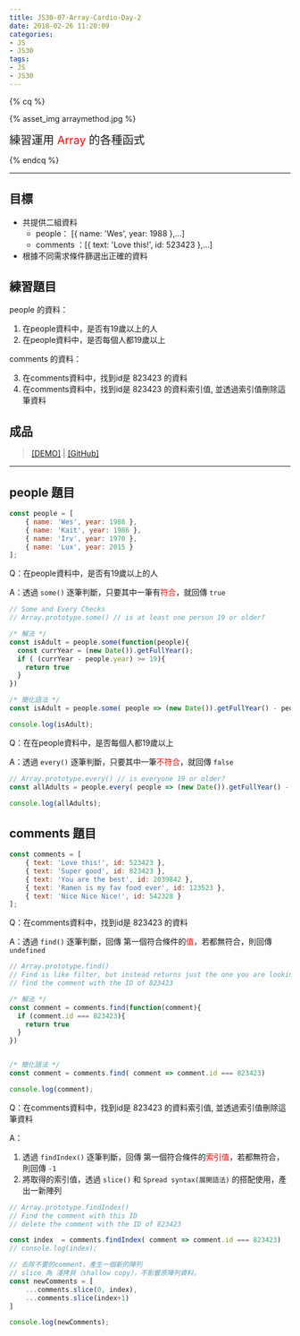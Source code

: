 ```yaml
---
title: JS30-07-Array-Cardio-Day-2
date: 2018-02-26 11:20:09
categories: 
- JS
- JS30
tags:
- JS
- JS30
---
```


{% cq %}

{% asset_img arraymethod.jpg %}

<font style="font-size:20px;">練習運用 <font color="red">Array</font> 的各種函式</font>

{% endcq %}

<!-- more -->
***

## 目標

- 共提供二組資料
    - people： [{ name: 'Wes', year: 1988 },...]
    - comments ：[{ text: 'Love this!', id: 523423 },...]
- 根據不同需求條件篩選出正確的資料


## 練習題目

people 的資料：

1. 在people資料中，是否有19歲以上的人
2. 在people資料中，是否每個人都19歲以上

comments 的資料：

3. 在comments資料中，找到id是 823423 的資料
4. 在comments資料中，找到id是 823423 的資料索引值, 並透過索引值刪除這筆資料

## 成品

>[[DEMO]](https://kanboo.github.io/JavaScript30/07%20-%20Array%20Cardio%20Day%202/) | [[GitHub]](https://github.com/kanboo/JavaScript30/blob/master/07%20-%20Array%20Cardio%20Day%202/index.html)

***
## people 題目

``` js people資料
const people = [
    { name: 'Wes', year: 1988 },
    { name: 'Kait', year: 1986 },
    { name: 'Irv', year: 1970 },
    { name: 'Lux', year: 2015 }
];
```

<span id="inline-toc">Q：</span>在people資料中，是否有19歲以上的人

<span id="inline-toc">A：</span>透過 `some()` 逐筆判斷，只要其中一筆有<font color="red">符合</font>，就回傳 `true`

``` js some()
// Some and Every Checks
// Array.prototype.some() // is at least one person 19 or older?

/* 解法 */
const isAdult = people.some(function(people){
  const currYear = (new Date()).getFullYear();
  if ( (currYear - people.year) >= 19){
    return true
  }
})

/* 簡化語法 */
const isAdult = people.some( people => (new Date()).getFullYear() - people.year >= 19)

console.log(isAdult);


```

<span id="inline-toc">Q：</span>在在people資料中，是否每個人都19歲以上

<span id="inline-toc">A：</span>透過 `every()` 逐筆判斷，只要其中一筆<font color="red">不符合</font>，就回傳 `false`

``` js every()
// Array.prototype.every() // is everyone 19 or older?
const allAdults = people.every( people => (new Date()).getFullYear() - people.year >= 19)

console.log(allAdults);
```

## comments 題目

``` js comments資料
const comments = [
    { text: 'Love this!', id: 523423 },
    { text: 'Super good', id: 823423 },
    { text: 'You are the best', id: 2039842 },
    { text: 'Ramen is my fav food ever', id: 123523 },
    { text: 'Nice Nice Nice!', id: 542328 }
];
```

<span id="inline-toc">Q：</span>在comments資料中，找到id是 823423 的資料

<span id="inline-toc">A：</span>透過 `find()` 逐筆判斷，回傳 第一個符合條件的<font color="red">值</font>，若都無符合，則回傳 `undefined`

``` js find()
// Array.prototype.find()
// Find is like filter, but instead returns just the one you are looking for
// find the comment with the ID of 823423

/* 解法 */
const comment = comments.find(function(comment){
  if (comment.id === 823423){
    return true
  }
})


/* 簡化語法 */
const comment = comments.find( comment => comment.id === 823423)

console.log(comment);
```


<span id="inline-toc">Q：</span>在comments資料中，找到id是 823423 的資料索引值, 並透過索引值刪除這筆資料

<span id="inline-toc">A：</span>
1. 透過 `findIndex()` 逐筆判斷，回傳 第一個符合條件的<font color="red">索引值</font>，若都無符合，則回傳 `-1`
2. 將取得的索引值，透過 `slice()` 和 `Spread syntax(展開語法)` 的搭配使用，產出一新陣列

``` js findIndex()、slice()、Spread syntax
// Array.prototype.findIndex()
// Find the comment with this ID
// delete the comment with the ID of 823423

const index  = comments.findIndex( comment => comment.id === 823423)
// console.log(index);

// 去除不要的comment，產生一個新的陣列
// slice 為 淺拷貝（shallow copy），不影響原陣列資料。
const newComments = [
    ...comments.slice(0, index),
    ...comments.slice(index+1)
]

console.log(newComments);
```